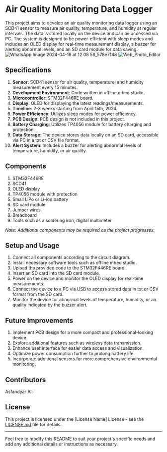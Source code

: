 # Air Quality Monitoring Data Logger
This project aims to develop an air quality monitoring data logger using an SCD41 sensor to measure air quality, temperature, and humidity at regular intervals. The data is stored locally on the device and can be accessed via PC. The system is designed to be power-efficient with sleep modes and includes an OLED display for real-time measurement display, a buzzer for alerting abnormal levels, and an SD card module for data saving.
![WhatsApp Image 2024-04-18 at 12 08 58_578e7148](https://github.com/azmanbakhtiar/Data-logger-SCD41-STM32-OLED-project/assets/145319590/4782e6c4-7760-4d38-b61b-12bb739fb456)
![Web_Photo_Editor](https://github.com/azmanbakhtiar/Data-logger-SCD41-STM32-OLED-project/assets/145319590/f8c3d4ae-bd44-4284-840a-e1db101cc810)

## Specifications

1. **Sensor**: SCD41 sensor for air quality, temperature, and humidity measurement every 15 minutes.
2. **Development Environment**: Code written in offline mbed studio.
3. **Microcontroller**: STM32F446RE board.
4. **Display**: OLED for displaying the latest readings/measurements.
5. **Timeline**: 2-3 weeks starting from April 15th, 2024.
6. **Power Efficiency**: Utilizes sleep modes for power efficiency.
7. **PCB Design**: PCB design is not included in this project.
8. **Battery Charging**: Utilizes TP4056 module for battery charging and protection.
9. **Data Storage**: The device stores data locally on an SD card, accessible via PC in a txt or CSV file format.
10. **Alert System**: Includes a buzzer for alerting abnormal levels of temperature, humidity, or air quality.

## Components

1. STM32F446RE
2. SCD41
3. OLED display
4. TP4056 module with protection
5. Small LiPo or Li-ion battery
6. SD card module
7. Jumper wires
8. Breadboard
9. Tools such as a soldering iron, digital multimeter

*Note: Additional components may be required as the project progresses.*

## Setup and Usage

1. Connect all components according to the circuit diagram.
2. Install necessary software tools such as offline mbed studio.
3. Upload the provided code to the STM32F446RE board.
4. Insert an SD card into the SD card module.
5. Power on the device and monitor the OLED display for real-time measurements.
6. Connect the device to a PC via USB to access stored data in txt or CSV format from the SD card.
7. Monitor the device for abnormal levels of temperature, humidity, or air quality indicated by the buzzer alert.

## Future Improvements

1. Implement PCB design for a more compact and professional-looking device.
2. Explore additional features such as wireless data transmission.
3. Enhance user interface for easier data access and visualization.
4. Optimize power consumption further to prolong battery life.
5. Incorporate additional sensors for more comprehensive environmental monitoring.

## Contributors
Asfandyar Ali


## License

This project is licensed under the [License Name] License - see the [LICENSE.md](LICENSE.md) file for details.

---

Feel free to modify this README to suit your project's specific needs and add any additional details or instructions as necessary.
